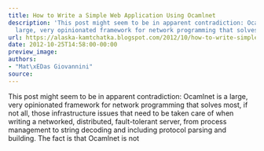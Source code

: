 ```yaml
---
title: How to Write a Simple Web Application Using Ocamlnet
description: 'This post might seem to be in apparent contradiction: Ocamlnet  is a
  large, very opinionated framework for network programming that solves m...'
url: https://alaska-kamtchatka.blogspot.com/2012/10/how-to-write-simple-web-application.html
date: 2012-10-25T14:58:00-00:00
preview_image:
authors:
- "Mat\xEDas Giovannini"
source:
---
```


This post might seem to be in apparent contradiction: Ocamlnet is a large, very opinionated framework for network programming that solves most, if not all, those infrastructure issues that need to be taken care of when writing a networked, distributed, fault-tolerant server, from process management to string decoding and including protocol parsing and building. The fact is that Ocamlnet is not 
